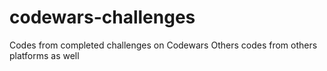 # codewars-challenges
Codes from completed challenges on Codewars
Others codes from others platforms as well
